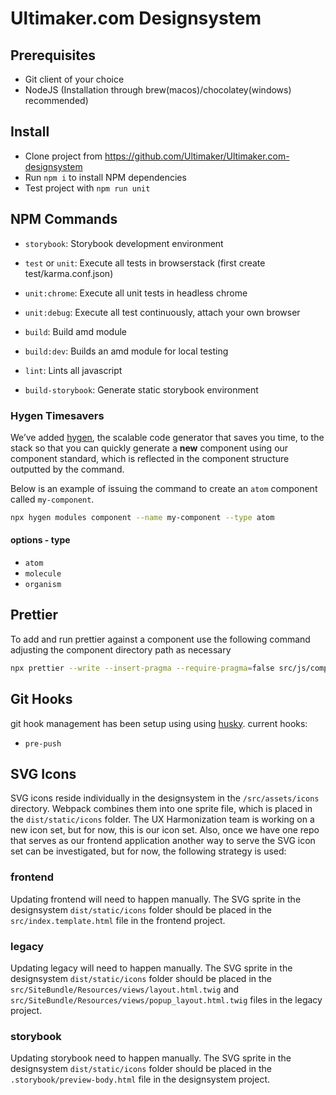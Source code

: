 Ultimaker.com Designsystem
==========================

Prerequisites
-------------

- Git client of your choice
- NodeJS (Installation through brew(macos)/chocolatey(windows) recommended)

Install
-------

- Clone project from https://github.com/Ultimaker/Ultimaker.com-designsystem
- Run `npm i` to install NPM dependencies
- Test project with `npm run unit`

NPM Commands
------------

- `storybook`: Storybook development environment

- `test` or `unit`: Execute all tests in browserstack (first create test/karma.conf.json)
- `unit:chrome`: Execute all unit tests in headless chrome
- `unit:debug`: Execute all test continuously, attach your own browser

- `build`: Build amd module
- `build:dev`: Builds an amd module for local testing

- `lint`: Lints all javascript
- `build-storybook`: Generate static storybook environment


### Hygen Timesavers
We’ve added [hygen](http://www.hygen.io/), the scalable code generator that saves you time, to the stack so that you can quickly generate a __new__ component using our component standard, which is reflected in the component structure outputted by the command.

Below is an example of issuing the command to create an `atom` component called `my-component`.

```sh
npx hygen modules component --name my-component --type atom
```

#### options - type
* `atom`
* `molecule`
* `organism`


## Prettier
To add and run prettier against a component use the following command adjusting the component directory path as necessary

```sh
npx prettier --write --insert-pragma --require-pragma=false src/js/components/molecules/cards/card-article/**/*.{ts,scss,html}
```

## Git Hooks
git hook management has been setup using using [husky](https://www.npmjs.com/package/husky). current hooks:
* `pre-push` 

## SVG Icons
SVG icons reside individually in the designsystem in the `/src/assets/icons` directory. Webpack combines them into one sprite file, which is placed in the `dist/static/icons` folder. The UX Harmonization team is working on a new icon set, but for now, this is our icon set. Also, once we have one repo that serves as our frontend application another way to serve the SVG icon set can be investigated, but for now, the following strategy is used:

### frontend
Updating frontend will need to happen manually. The SVG sprite in the designsystem `dist/static/icons` folder should be placed in the `src/index.template.html` file in the frontend project.

### legacy
Updating legacy will need to happen manually. The SVG sprite in the designsystem `dist/static/icons` folder should be placed in the `src/SiteBundle/Resources/views/layout.html.twig` and `src/SiteBundle/Resources/views/popup_layout.html.twig` files in the legacy project.
 
### storybook
Updating storybook need to happen manually. The SVG sprite in the designsystem `dist/static/icons` folder should be placed in the `.storybook/preview-body.html` file in the designsystem project.

